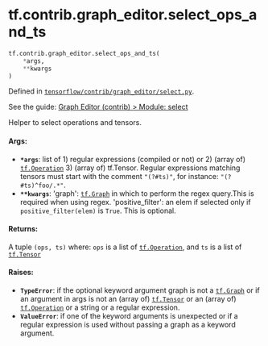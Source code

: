 <div itemscope itemtype="http://developers.google.com/ReferenceObject">
<meta itemprop="name" content="tf.contrib.graph_editor.select_ops_and_ts" />
<meta itemprop="path" content="Stable" />
</div>

# tf.contrib.graph_editor.select_ops_and_ts

``` python
tf.contrib.graph_editor.select_ops_and_ts(
    *args,
    **kwargs
)
```



Defined in [`tensorflow/contrib/graph_editor/select.py`](https://www.tensorflow.org/code/tensorflow/contrib/graph_editor/select.py).

See the guide: [Graph Editor (contrib) > Module: select](../../../../../api_guides/python/contrib.graph_editor.md#Module_select)

Helper to select operations and tensors.

#### Args:

* <b>`*args`</b>: list of 1) regular expressions (compiled or not) or 2) (array of)
    <a href="../../../tf/Operation.md"><code>tf.Operation</code></a> 3) (array of) tf.Tensor. Regular expressions matching
    tensors must start with the comment `"(?#ts)"`, for instance:
    `"(?#ts)^foo/.*"`.
* <b>`**kwargs`</b>: 'graph': <a href="../../../tf/Graph.md"><code>tf.Graph</code></a> in which to perform the regex query.This is
    required when using regex.
    'positive_filter': an elem if selected only if `positive_filter(elem)` is
      `True`. This is optional.

#### Returns:

A tuple `(ops, ts)` where:
  `ops` is a list of <a href="../../../tf/Operation.md"><code>tf.Operation</code></a>, and
  `ts` is a list of <a href="../../../tf/Tensor.md"><code>tf.Tensor</code></a>

#### Raises:

* <b>`TypeError`</b>: if the optional keyword argument graph is not a <a href="../../../tf/Graph.md"><code>tf.Graph</code></a>
    or if an argument in args is not an (array of) <a href="../../../tf/Tensor.md"><code>tf.Tensor</code></a>
    or an (array of) <a href="../../../tf/Operation.md"><code>tf.Operation</code></a> or a string or a regular expression.
* <b>`ValueError`</b>: if one of the keyword arguments is unexpected or if a regular
    expression is used without passing a graph as a keyword argument.